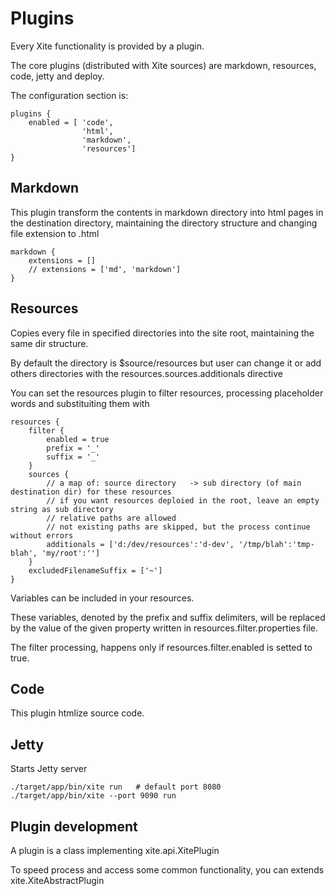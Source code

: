 
Plugins
=======

Every Xite functionality is provided by a plugin.

The core plugins (distributed with Xite sources) are markdown, resources, code, jetty and deploy.

The configuration section is:

    plugins { 
        enabled = [ 'code',
                    'html',
                    'markdown',
                    'resources']
    }


Markdown
--------

This plugin transform the contents in markdown directory into html pages in the destination directory, maintaining the directory structure and changing file extension to .html

    markdown {
        extensions = []
        // extensions = ['md', 'markdown']
    }


Resources
---------

Copies every file in specified directories into the site root, maintaining the same dir structure.

By default the directory is $source/resources but user can change it or add others directories with the 
resources.sources.additionals directive

You can set the resources plugin to filter resources, processing placeholder words and substituiting them with 

    resources {
        filter {
            enabled = true
            prefix = '_'
            suffix = '_'
        }
        sources {
            // a map of: source directory   -> sub directory (of main destination dir) for these resources
            // if you want resources deploied in the root, leave an empty string as sub directory
            // relative paths are allowed
            // not existing paths are skipped, but the process continue without errors
            additionals = ['d:/dev/resources':'d-dev', '/tmp/blah':'tmp-blah', 'my/root':'']
        }
        excludedFilenameSuffix = ['~']
    }


Variables can be included in your resources. 

These variables, denoted by the prefix and suffix delimiters, will be replaced by the value of the given property written in resources.filter.properties file.

The filter processing, happens only if resources.filter.enabled is setted to true.

Code
----

This plugin htmlize source code.


Jetty
-----

Starts Jetty server

    ./target/app/bin/xite run   # default port 8080
    ./target/app/bin/xite --port 9090 run


Plugin development
------------------

A plugin is a class implementing xite.api.XitePlugin

To speed process and access some common functionality, you can extends xite.XiteAbstractPlugin


